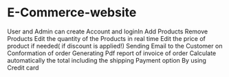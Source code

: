 # E-Commerce-website
 User and Admin can create Account and loginIn 
 Add Products
 Remove Products 
 Edit the quantity of the Products in real time 
 Edit the price of product if needed( if discount is applied!) 
 Sending Email to the Customer on Conformation of order 
 Generating Pdf report of invoice of order 
 Calculate automatically the total including the shipping 
 Payment option By using Credit card
